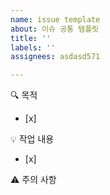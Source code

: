 ```yaml
---
name: issue template
about: 이슈 공통 템플릿
title: ''
labels: ''
assignees: asdasd571

---
```


🔍 목적
- [x] 

💡 작업 내용
- [x] 

⚠️ 주의 사항
